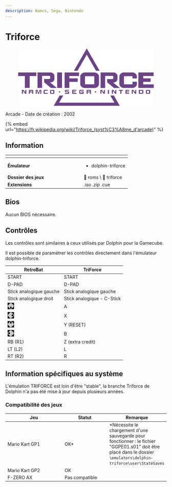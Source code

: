 ```yaml
---
description: Namco, Sega, Nintendo
---
```


# Triforce

<div align="left">

<figure><img src="https://raw.githubusercontent.com/fabricecaruso/es-theme-carbon/52ff37c9e265587d006945a2ba695b5a962b3a3d/art/logos/triforce.svg" alt=""><figcaption></figcaption></figure>

</div>

Arcade - Date de création : 2002

{% embed url="https://fr.wikipedia.org/wiki/Triforce_(syst%C3%A8me_d'arcade)" %}

## Information

<table data-header-hidden><thead><tr><th width="224"></th><th></th></tr></thead><tbody><tr><td><strong>Émulateur</strong></td><td><ul><li>dolphin-triforce</li></ul></td></tr><tr><td><strong>Dossier des jeux</strong></td><td><span data-gb-custom-inline data-tag="emoji" data-code="1f4c2">📂</span> roms \ <span data-gb-custom-inline data-tag="emoji" data-code="1f4c2">📂</span> triforce</td></tr><tr><td><strong>Extensions</strong></td><td>.iso .zip .cue</td></tr></tbody></table>

## Bios

Aucun BIOS nécessaire.

## Contrôles

Les contrôles sont similaires à ceux utilisés par Dolphin pour la Gamecube.

Il est possible de paramétrer les contrôles directement dans l'émulateur dolphin-triforce.

| RetroBat                                                                           | TriForce                     |
| ---------------------------------------------------------------------------------- | ---------------------------- |
| START                                                                              | START                        |
| D-PAD                                                                              | D-PAD                        |
| Stick analogique gauche                                                            | Stick analogique gauche      |
| Stick analogique droit                                                             | Stick analogique  - C-Stick  |
| ![A](<../../../../.gitbook/assets/image (19).png>)                                 | A                            |
| ![B](<../../../../.gitbook/assets/image (6).png>)                                  | X                            |
| <img src="../../../../.gitbook/assets/image (34).png" alt="" data-size="original"> | Y (RESET)                    |
| <img src="../../../../.gitbook/assets/image (32).png" alt="" data-size="line">     | B                            |
| RB (R1)                                                                            | Z (extra credit)             |
| LT (L2)                                                                            | L                            |
| RT (R2)                                                                            | R                            |

## Information spécifiques au système

L'émulation TRIFORCE est loin d'être "stable", la branche Triforce de Dolphin n'a pas été mise à jour depuis plusieurs années.

### Compatibilité des jeux

<table><thead><tr><th width="194">Jeu</th><th width="138.33333333333331">Statut</th><th>Remarque</th></tr></thead><tbody><tr><td>Mario Kart GP1</td><td>OK*</td><td>*Nécessite le chargement d'une sauvegarde pour fonctionner : le fichier "GGPE01.s01" doit être placé dans le dossier <code>\emulators\dolphin-triforce\user\StateSaves</code></td></tr><tr><td>Mario Kart GP2</td><td>OK</td><td></td></tr><tr><td>F-ZERO AX</td><td>Pas compatible</td><td></td></tr></tbody></table>


